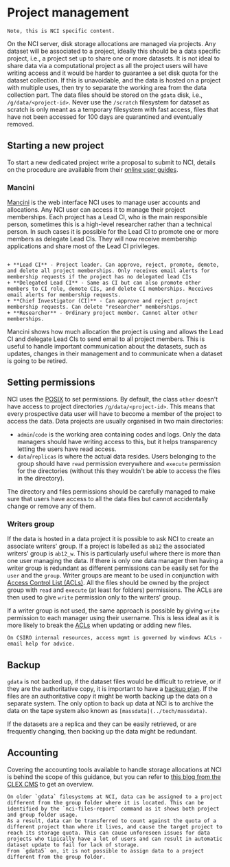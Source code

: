 # Project management

```{warning}
Note, this is NCI specific content.
```

On the NCI server, disk storage allocations are managed via projects. Any dataset will be associated to a project, ideally this should be a data specific project, i.e., a project set up to share one or more datasets. It is not ideal to share data via a computational project as all the project users will have writing access and it would be harder to guarantee a set disk quota for the dataset collection.
If this is unavoidable, and the data is hosted on a project with multiple uses, then try to separate the working area from the data collection part.
The data files should be stored on the `gdata` disk, i.e., `/g/data/<project-id>`. Never use the `/scratch` filesystem for dataset as scratch is only meant as a temporary filesystem with fast access, files that have not been accessed for 100 days are quarantined and eventually removed.

## Starting a new project

To start a new dedicated project write a proposal to submit to NCI, details on the procedure are available from their [online user guides](https://opus.nci.org.au/display/Help/How+to+propose+a+new+project).

### Mancini

[Mancini](https://my.nci.org.au/mancini/login?next=/mancini/) is the web interface NCI uses to manage user accounts and allocations. Any NCI user can access it to manage their project memberships. Each project has a Lead CI, who is the main responsible person, sometimes this is a high-level researcher rather than a technical person. In such cases it is possible for the Lead CI to promote one or more members as delegate Lead CIs. They will now receive membership applications and share most of the Lead CI privileges.

```{dropdown} **Project Roles**

+ **Lead CI** - Project leader. Can approve, reject, promote, demote, and delete all project memberships. Only receives email alerts for membership requests if the project has no delegated lead CIs
+ **Delegated Lead CI** - Same as CI but can also promote other members to CI role, demote CIs, and delete CI memberships. Receives email alerts for membership requests.
+ **Chief Investigator (CI)** - Can approve and reject project membership requests. Can delete "researcher" memberships.
+ **Researcher** - Ordinary project member. Cannot alter other memberships.
```

Mancini shows how much allocation the project is using and allows the Lead CI and delegate Lead CIs to send email to all project members. This is useful to handle important communication about the datasets, such as updates, changes in their management and to communicate when a dataset is going to be retired.
 
## Setting permissions
NCI uses the [POSIX](posix) to set permissions.
By default, the class `other` doesn't have access to project directories `/g/data/<project-id>`. This means that every prospective data user will have to become a member of the project to access the data. 
Data projects are usually organised in two main directories:
- `admin`/`code` is the working area containing codes and logs. Only the data managers should have writing access to this, but it helps transparency letting the users have read access. 
- `data`/`replicas` is where the actual data resides. Users belonging to the group should have `read` permission everywhere and `execute` permission for the directories (without this they wouldn't be able to access the files in the directory). 

The directory and files permissions should be carefully managed to make sure that users have access to all the data files but cannot accidentally change or remove any of them.

### Writers group
If the data is hosted in a data project it is possible to ask NCI to create an associate writers' group. If a project is labelled as `ab12` the associated writers' group is `ab12_w`.
This is particularly useful where there is more than one user managing the data. If there is only one data manager then having a writer group is redundant as different permissions can be easily set for the `user` and the `group`. Writer groups are meant to be used in conjunction with [Access Control List (ACLs)](acls). 
All the files should be owned by the project group with `read` and `execute` (at least for folders) permissions. The ACLs are then used to give `write` permission only to the writers' group.

If a writer group is not used, the same approach is possible by giving `write` permission to each manager using their username. This is less ideal as it is more likely to break the [ACLs](acls) when updating or adding new files.

```{warning}
On CSIRO internal resources, access mgmt is governed by windows ACLs - email help for advice.
```

## Backup
`gdata` is not backed up, if the dataset files would be difficult to retrieve, or if they are the authoritative copy, it is important to have a [backup plan](../concepts/backup.md). If the files are an authoritative copy it might be worth backing up the data on a separate system. 
The only option to back up data at NCI is to archive the data on the tape system also known as `[massdata](../tech/massdata)`.

If the datasets are a replica and they can be easily retrieved, or are frequently changing, then backing up the data might be redundant.

## Accounting
Covering the accounting tools available to handle storage allocations at NCI is behind the scope of this guidance, but you can refer to [this blog from the CLEX CMS](https://climate-cms.org/posts/2022-04-26-storage-where-what-why-how.html) to get an overview.

```{warning}
On older `gdata` filesystems at NCI, data can be assigned to a project different from the group folder where it is located. This can be identified by the `nci-files-report` command as it shows both project and group folder usage.
As a result, data can be transferred to count against the quota of a different project than where it lives, and cause the target project to reach its storage quota. This can cause unforeseen issues for data projects who tipically have a lot of users and can result in automatic dataset update to fail for lack of storage.
From `gdata5` on, it is not possible to assign data to a project different from the group folder.
```
